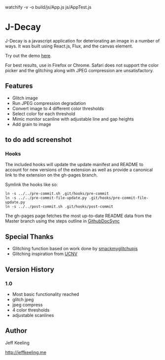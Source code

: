 watchify -v -o build/js/App.js js/AppTest.js

# J-Decay
J-Decay is a javascript application for deteriorating an image in a number of ways. It was built using React.js, Flux, and the canvas element.

Try out the demo [here](mylink).

For best results, use in Firefox or Chrome. 
Safari does not support the color picker and the glitching along with JPEG compression are unsatisfactory.

## Features 
- Glitch image
- Run JPEG compression degradation
- Convert image to 4 different color thresholds
- Select color for each threshold
- Mimic monitor scanline with adjustable line and gap heights
- Add grain to image

## to do add screenshot

### Hooks
The included hooks will update the update manifest and README to account for new versions of the extension as well as provide a canonical link to the extension on the gh-pages branch.

Symlink the hooks like so:

```
ln -s ../../pre-commit.sh .git/hooks/pre-commit
ln -s ../../pre-commit-file-update.py .git/hooks/pre-commit-file-update.py
ln -s ../../post-commit.sh .git/hooks/post-commit
```

The gh-pages page fetches the most up-to-date README data from the Master branch using the steps outline in [GithubDocSync](https://github.com/bradrhodes/GithubDocSync)

## Special Thanks
- Glitching function based on work done by [smackmyglitchupjs](https://github.com/Hugosslade/smackmyglitchupjs)
- Glitching inspiration from [UCNV](http://ucnv.github.io/pnglitch/)

## Version History

### 1.0
 - Most basic functionality reached
 - glitch jpeg
 - jpeg compress
 - 4 color thresholds
 - adjustable scanlines

## Author
Jeff Keeling

http://jeffkeeling.me